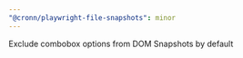 ```yaml
---
"@cronn/playwright-file-snapshots": minor
---
```


Exclude combobox options from DOM Snapshots by default
